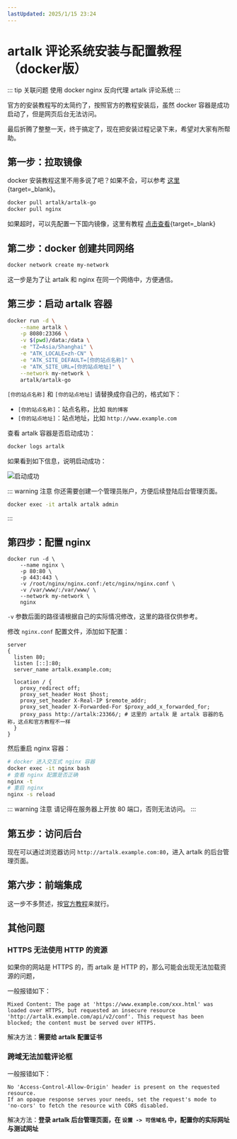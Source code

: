 ```yaml
---
lastUpdated: 2025/1/15 23:24
---
```


# artalk 评论系统安装与配置教程（docker版）

::: tip 关联问题
使用 docker nginx 反向代理 artalk 评论系统
:::

官方的安装教程写的太简约了，按照官方的教程安装后，虽然 docker 容器是成功启动了，但是网页后台无法访问。

最后折腾了整整一天，终于搞定了，现在把安装过程记录下来，希望对大家有所帮助。

## 第一步：拉取镜像

docker 安装教程这里不用多说了吧？如果不会，可以参考
[这里](../learn/deploy/docker/centos_install_docker){target=_blank}。

```bash
docker pull artalk/artalk-go
docker pull nginx
```

如果超时，可以先配置一下国内镜像，这里有教程
[点击查看](../learn/deploy/docker/docker_configure_domestic_image){target=_blank}

## 第二步：docker 创建共同网络

```bash
docker network create my-network
```

这一步是为了让 artalk 和 nginx 在同一个网络中，方便通信。

## 第三步：启动 artalk 容器

```bash
docker run -d \
    --name artalk \
    -p 8080:23366 \
    -v $(pwd)/data:/data \
    -e "TZ=Asia/Shanghai" \
    -e "ATK_LOCALE=zh-CN" \
    -e "ATK_SITE_DEFAULT=[你的站点名称]" \
    -e "ATK_SITE_URL=[你的站点地址]" \
    --network my-network \
    artalk/artalk-go
```

`[你的站点名称]` 和 `[你的站点地址]` 请替换成你自己的，格式如下：

- `[你的站点名称]`：站点名称，比如 `我的博客`
- `[你的站点地址]`：站点地址，比如 `http://www.example.com`

查看 artalk 容器是否启动成功：

```bash
docker logs artalk
```

如果看到如下信息，说明启动成功：

![启动成功](https://namichong.obs.cn-south-1.myhuaweicloud.com/Blog/images/artalk_start_success.png)

::: warning 注意
你还需要创建一个管理员账户，方便后续登陆后台管理页面。

```bash
docker exec -it artalk artalk admin
```
:::

## 第四步：配置 nginx

```nginx
docker run -d \
    --name nginx \
    -p 80:80 \
    -p 443:443 \
    -v /root/nginx/nginx.conf:/etc/nginx/nginx.conf \
    -v /var/www/:/var/www/ \
    --network my-network \
    nginx
```

`-v` 参数后面的路径请根据自己的实际情况修改，这里的路径仅供参考。

修改 `nginx.conf` 配置文件，添加如下配置：

```nginx
server
{
  listen 80;
  listen [::]:80;
  server_name artalk.example.com;

  location / {
    proxy_redirect off;
    proxy_set_header Host $host;
    proxy_set_header X-Real-IP $remote_addr;
    proxy_set_header X-Forwarded-For $proxy_add_x_forwarded_for;
    proxy_pass http://artalk:23366/; # 这里的 artalk 是 artalk 容器的名称，这点和官方教程不一样
  }
}
```

然后重启 nginx 容器：

```bash
# docker 进入交互式 nginx 容器
docker exec -it nginx bash
# 查看 nginx 配置是否正确
nginx -t
# 重启 nginx
nginx -s reload
```

::: warning 注意
请记得在服务器上开放 80 端口，否则无法访问。
:::

## 第五步：访问后台

现在可以通过浏览器访问 `http://artalk.example.com:80`，进入 artalk 的后台管理页面。

## 第六步：前端集成

这一步不多赘述，按[官方教程](https://artalk.js.org/zh/guide/deploy.html#%E5%AE%A2%E6%88%B7%E7%AB%AF)来就行。

## 其他问题

### HTTPS 无法使用 HTTP 的资源

如果你的网站是 HTTPS 的，而 artalk 是 HTTP 的，那么可能会出现无法加载资源的问题，

一般报错如下：

```text
Mixed Content: The page at 'https://www.example.com/xxx.html' was loaded over HTTPS, but requested an insecure resource
'http://artalk.example.com/api/v2/conf'. This request has been blocked; the content must be served over HTTPS.
```

解决方法：**需要给 artalk 配置证书**

### 跨域无法加载评论框

一般报错如下：

```text
No 'Access-Control-Allow-Origin' header is present on the requested resource.
If an opaque response serves your needs, set the request's mode to 'no-cors' to fetch the resource with CORS disabled.
```

解决方法：**登录 artalk 后台管理页面，在 `设置 -> 可信域名` 中，配置你的实际网址与测试网址**
